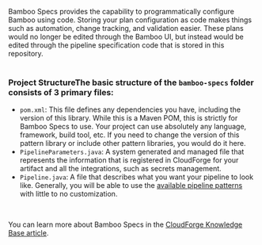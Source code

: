 Bamboo Specs provides the capability to programmatically configure Bamboo using code. Storing your plan configuration as code makes things such as automation, change tracking, and validation easier. These plans would no longer be edited through the Bamboo UI, but instead would be edited through the pipeline specification code that is stored in this repository.
<br />
<br />
### Project StructureThe basic structure of the `bamboo-specs` folder consists of 3 primary files:
- `pom.xml`: This file defines any dependencies you have, including the version of this library. While this is a Maven POM, this is strictly for Bamboo Specs to use. Your project can use absolutely any language, framework, build tool, etc. If you need to change the version of this pattern library or include other pattern libraries, you would do it here.
- `PipelineParameters.java`: A system generated and managed file that represents the information that is registered in CloudForge for your artifact and all the integrations, such as secrets management.
- `Pipeline.java`: A file that describes what you want your pipeline to look like. Generally, you will be able to use the [available pipeline patterns](https://docs.forge.lmig.com/articles/specs/patterns/patterns-overview) with little to no customization.

&nbsp;

You can learn more about Bamboo Specs in the [CloudForge Knowledge Base article](https://docs.forge.lmig.com/articles/specs/overview).